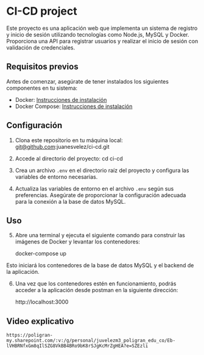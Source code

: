 
# CI-CD project

Este proyecto es una aplicación web que implementa un sistema de registro y inicio de sesión utilizando tecnologías como Node.js, MySQL y Docker. Proporciona una API para registrar usuarios y realizar el inicio de sesión con validación de credenciales.

## Requisitos previos

Antes de comenzar, asegúrate de tener instalados los siguientes componentes en tu sistema:

- Docker: [Instrucciones de instalación](https://docs.docker.com/get-docker/)
- Docker Compose: [Instrucciones de instalación](https://docs.docker.com/compose/install/)

## Configuración

1. Clona este repositorio en tu máquina local:
      git@github.com:juanesvelez/ci-cd.git


2. Accede al directorio del proyecto:
      cd ci-cd
 
3. Crea un archivo `.env` en el directorio raíz del proyecto y configura las variables de entorno necesarias.


4. Actualiza las variables de entorno en el archivo `.env` según sus preferencias. Asegúrate de proporcionar la configuración adecuada para la conexión a la base de datos MySQL.

## Uso

5.  Abre una terminal y ejecuta el siguiente comando para construir las imágenes de Docker y levantar los contenedores:

    docker-compose up

Esto iniciará los contenedores de la base de datos MySQL y el backend de la aplicación.

6. Una vez que los contenedores estén en funcionamiento, podrás acceder a la aplicación desde postman en la siguiente dirección:

    http://localhost:3000
    
    
 ## Video explicativo
    
    https://poligran-my.sharepoint.com/:v:/g/personal/juvelezm3_poligran_edu_co/Eb-lVHBRNfxGm8qIlSZG8VkBB4BRo9bK8rSJgKcMrZgHEA?e=SZEzli
    

 
